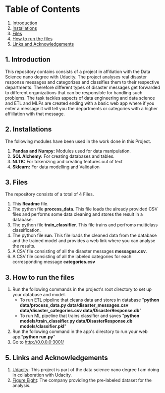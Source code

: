 # Table of Contents
1. <a href="#1.-Introduction">Introduction</a>
2. <a href="#2.-Installations">Installations</a>
3. <a href="#3.-Files">Files</a>
4. <a href="#3.-How-to-run-the-files">How to run the files</a>
5. <a href="#4.-Links-and-Acknowledgements">Links and Acknowledgements</a>


## 1. Introduction 
This repository contains consists of a project in affiliation with the Data Science nano degree with Udacity. The project analyses real disaster response messages and categorizes and classifies them to their respective departments. Therefore different types of disaster messages get forwarded to different organizations that can be responsible for handling such problems. The task tackles aspects of data engineering and data science and ETL and MLPs are created ending with a basic web app where if you enter a message it will tell you the departments or categories with a higher affiiliation with that message. 


## 2. Installations 
The following modules have been used in the work done in this Project.
1. **Pandas and Numpy:** Modules used for data manipulation.
2. **SQL Alchemy:** For creating databases and tables.
3. **NLTK:** For tokenizing and creating features out of text
4. **Sklearn:** For data modelling and Validation

## 3. Files 
The repository consists of a total of 4 Files.
1. This **Readme** file.
2. The python file **process_data**. This file loads the already provided CSV files and performs some data cleaning and stores the result in a database.
3. The python file **train_classifier**. This file trains and perfroms multiclass classification.
4. The python file **run**. This file loads the cleaned data from the database and the trained model and provides a web link where you can analyse the results.
3. A CSV file consisting of all the disaster messages  **messages.csv**.
4. A CSV file consisting of all the labeled categories for each corresponding message  **categories.csv**

## 3. How to run the files 

1. Run the following commands in the project's root directory to set up your database and model.
    * To run ETL pipeline that cleans data and stores in database "**python data/process_data.py data/disaster_messages.csv data/disaster_categories.csv data/DisasterResponse.db**"
    * To run ML pipeline that trains classifier and saves "**python models/train_classifier.py data/DisasterResponse.db models/classifier.pkl**"
2. Run the following command in the app's directory to run your web app."**python run.py**"
3. Go to http://0.0.0.0:3001/    


## 5. Links and Acknowledgements 
1. [Udacity](https://www.udacity.com/): This project is part of the data science nano degree I am doing in collaboration with Udacity.
2. [Figure Eight](https://appen.com/figure-eight-is-now-appen/): The company providing the pre-labeled dataset for the analysis.



```python

```

